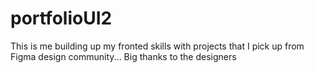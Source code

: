 # portfolioUI2
This is me building up my fronted skills with projects that I pick up from Figma design community...
Big thanks to the designers
